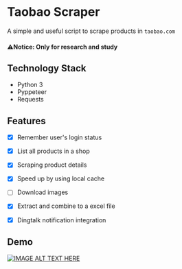 # Taobao Scraper
A simple and useful script to scrape products in `taobao.com`

#### ⚠️Notice: Only for research and study

## Technology Stack
- Python 3
- Pyppeteer
- Requests

## Features
- [x] Remember user's login status
- [x] List all products in a shop
- [x] Scraping product details
- [x] Speed up by using local cache
- [ ] Download images
- [x] Extract and combine to a excel file
- [x] Dingtalk notification integration


## Demo
[![IMAGE ALT TEXT HERE](https://i9.ytimg.com/vi_webp/Rn4hkuVg-gk/mq3.webp?sqp=CKCMnbcG-oaymwEmCMACELQB8quKqQMa8AEB-AH-CYAC0AWKAgwIABABGF0gXShdMA8=&rs=AOn4CLD2rOBpS7EaY78jNISrjIXha1Wo-A)](https://youtu.be/Rn4hkuVg-gk)
